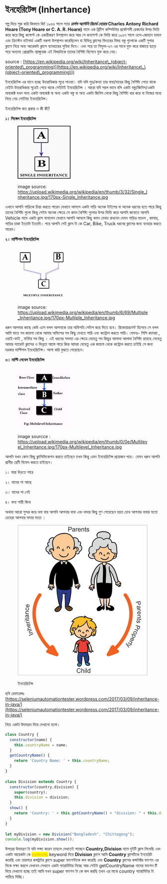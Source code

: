 # ইনহেরিটেন্স (Inhertance)

গল্প দিয়ে শুরু করি কিভাবে কি! ১৯৬৬ সালে স্যার _**চার্লস অ্যান্টনি রিচার্ড হোয়ার**_ **Charles Antony Richard Hoare (Tony Hoare or C. A. R. Hoare)** নামে এক ব্রিটিস কম্পিউটার প্রকৌশলী রেকর্ডের উপর ভিত্তি করে করে কিছু কন্সেপ্ট কে একত্রীকরণ উপস্থাপন করে আর সে কনসেপ্ট কে ভিত্তি করে ১৯৬৭ সালে ওলে-জোহান ডাহল এবং ক্রিস্টেন নাইগার্ড একটি নকশা উপস্থাপন করেছিলেন যা বিভিন্ন ক্লাসের ভিতরের বিষয় বস্তু গুলোকে একটি সুপার ক্লাসে নিয়ে অন্য আরেকটা ক্লাসে ব্যাবহারের সুবিধা দিবে। এবং পরে তা সিমুলা-৬৭ এর সাথে যুক্ত করে বাজারে ছাড়ে পরে অন্যান্য প্রোগ্রামিং ল্যাঙ্গুয়েজ এই বিষয়টাকে তাদের বৈশিষ্ট্য হিসেবে যুক্ত করে নেয়।&#x20;

source : [https://en.wikipedia.org/wiki/Inheritance\_(object-oriented\_programming)](https://en.wikipedia.org/wiki/Inheritance\_\(object-oriented\_programming\))

ইনহেরিটেন্স এর মানে হচ্ছে উত্তরাধিকার সূত্রে পাওয়া। যদি বলি পুত্র/কন্যা তার বাবা/মায়ের কিছু বৈশিষ্ট্য পেয়ে থাকে যেইটা উত্তরাধিকার সূত্রেই পেয়ে থাকে সেইটাই ইনহেরিটেন্স । আরো যদি সরল ভাবে বলি একটা বস্তু/জিনিস/একটা অবজেক্ট যখন অন্য একটা অবজেক্ট বা অন্য একটা বস্তু বা অন্য একটা জিনিস থেকে কিছু বৈশিষ্ট্য ধার করে বা নিজের মধ্যে নিয়ে নেয় সেইটায় ইনহেরিটেন্স।

ইনহেরিটেন্স কত প্রকার ও কী কী?

**১। সিঙ্গেল ইনহেরিটেন্স**

<figure><img src="../.gitbook/assets/image (1) (1) (1) (1) (1) (1).png" alt=""><figcaption><p>image source: <a href="https://upload.wikimedia.org/wikipedia/en/thumb/3/32/Single_Inheritance.jpg/170px-Single_Inheritance.jpg">https://upload.wikimedia.org/wikipedia/en/thumb/3/32/Single_Inheritance.jpg/170px-Single_Inheritance.jpg</a></p></figcaption></figure>

এখানে আপনি গাড়িকে চিন্তা করতে পারেন যেখানে আসলে একটা গাড়ি অনেক টাইপের বা অনেক ধরনের হতে পারে কিন্তু তাদের বৈশিষ্ট্য গুলো কিন্তু সেইম অনেক ক্ষেত্রে সে কমন বৈশিষ্ট্য গুলোর উপর ভিত্তি করে আপনি জানাতে আপনি Vehicle নামে একটা ক্লাস বানালেন যেখানে আপনি আসলে কিছু কমন মেথড রাখবেন যেমন গাড়ির মডেল , কালার, গাড়ির চাকা ইত্যাদি ইত্যাদি। পরে আপনি সেই ক্লাস টা কে Car, Bike, Truck ধরনের ক্লাসের জন্য ব্যবহার করতে পারেন।&#x20;

**২। মাল্টিপল ইনহেরিটেন্স**

<figure><img src="../.gitbook/assets/image (1) (1) (1) (1) (1) (1) (1).png" alt=""><figcaption><p>image source: <a href="https://upload.wikimedia.org/wikipedia/en/thumb/6/69/Multiple_Inheritance.jpg/170px-Multiple_Inheritance.jpg">https://upload.wikimedia.org/wikipedia/en/thumb/6/69/Multiple_Inheritance.jpg/170px-Multiple_Inheritance.jpg</a></p></figcaption></figure>

ধরুন আপনার কাছে কেউ এসে বলল  আপনাকে  তার অফিসটা সেটাপ করে দিতে হবে। রিকোয়ারমেন্ট হিসেবে সে বলল আমি যাতে সব জায়গা থেকে আমার অফিসের সব কিছু দেখতে পারি এবং কন্ট্রোল করতে পারি। যেমনঃ- সিসি ক্যামরা , ওয়াই-ফাই , মনিটর সব কিছু । এই ধরনের সমস্যা এর ক্ষেত্রে যেহেতু সব কিছুর আলাদা আলাদা বৈশিষ্ট্য রয়েছে সেহেতু আমার প্যারেন্ট ক্লাসের ও ভিন্নতা আস্তে পারে কিন্ত আমরা যেহেতু এক জায়গা থেকে কন্ট্রোল করতে চাইছি সে জন্য দরকার মাল্টিপল ইনহেরিটেন্স।  আশা করি বুঝতে পেরেছেন।&#x20;

**৩। মাল্টি লেবেল ইনহেরিটেন্স**

<figure><img src="../.gitbook/assets/image (2) (1).png" alt=""><figcaption><p>image sourcce : <a href="https://upload.wikimedia.org/wikipedia/en/thumb/0/0e/Multilevel_Inheritance.jpg/170px-Multilevel_Inheritance.jpg">https://upload.wikimedia.org/wikipedia/en/thumb/0/0e/Multilevel_Inheritance.jpg/170px-Multilevel_Inheritance.jpg</a></p></figcaption></figure>

আপনি যখন কোন কিছু ক্লাসিফিকেশন করতে চাইছেন তখন কিন্তু এমন ইনহেরিটেন্স প্রয়োজন পরে। যেমন ধরুন আপনি প্রানীর শ্রেণী বিভেদ করতে চাইছেন।&#x20;

১। যারা উড়তে পারে

২। যাদের পা আছে&#x20;

৩। যাদের পা নেই

৪। স্তন্য পায়ী কিনা

অথাবা আরো সুন্দর করে বলা যায় আপনি আপনার বাবা এবং দাদার কিছু গুণ পেয়েছেন হয়ত চোখ আপনার বাবার মতো চেহেরা আপনার দাদার মতো ।&#x20;

<figure><img src="../.gitbook/assets/image (2) (1) (1) (1) (1).png" alt=""><figcaption><p>ইনহেরিটেন্স </p></figcaption></figure>

ছবি রেফারেন্সঃ [https://seleniumautomationtester.wordpress.com/2017/03/09/inheritance-in-java/](https://seleniumautomationtester.wordpress.com/2017/03/09/inheritance-in-java/)

নিচে একটা উদাহরন দিয়ে দেখানো হলো।

```javascript
class Country {
  constructor(name) {
    this.countryName = name;
  }
  getCountryName() {
    return 'Country Name: ' + this.countryName;
  }
}

class Division extends Country {
  constructor(country,division) {
    super(country);
    this.division = division;
  }
  show() {
    return 'Country: ' + this.getCountryName() + "division: " + this.division;
  }
}

let myDivision = new Division("Bangladesh", "Chittagong");
console.log(myDivision.show());
```

উপরের উদাহরণ টা যদি লক্ষ্য করেন তাহলে দেখতেই পাচ্ছেন **Country,Division** নামে দুইটি ক্লাস লিখেছি এবং একটা আরেকটা কে <mark style="color:orange;">extends</mark> keyword দিয়ে  **Division** ক্লাসে আমি **Country** ক্লাসটিকে ইনহেরিট করেছি এবং তারপরে কন্সট্রাটর ক্লাসে super ফাংশন্টাকে কল করেছি এবং **Country** ক্লাসের কন্সটাক্টর ফাংশন এর দিকে লক্ষ্য করলে দেখবেন সেখানে একটা প্যারামিটার নিচ্ছে আর সেইটা getCountryName নামের ফাংশন টি দিয়ে দেখানো হচ্ছে তাই আমি যখন super ফাংশন টা কে কল করছি তখন এর মাঝে country প্যারামিটার টা পাঠিয়ে দিচ্ছি।&#x20;
